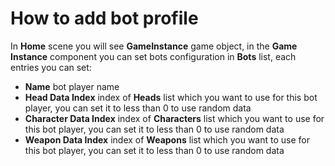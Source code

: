 # How to add bot profile

In **Home** scene you will see **GameInstance** game object, in the **Game Instance** component you can set bots configuration in **Bots** list, each entries you can set:

*   **Name** bot player name
*   **Head Data Index** index of **Heads** list which you want to use for this bot player, you can set it to less than 0 to use random data
*   **Character Data Index** index of **Characters** list which you want to use for this bot player, you can set it to less than 0 to use random data
*   **Weapon Data Index** index of **Weapons** list which you want to use for this bot player, you can set it to less than 0 to use random data